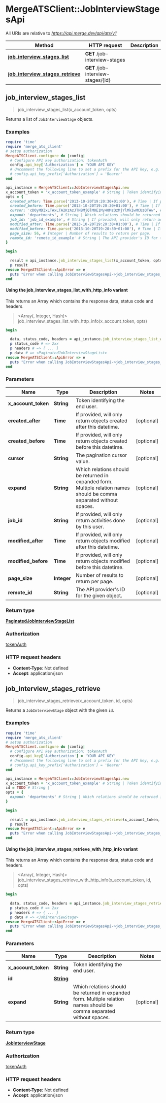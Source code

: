 # MergeATSClient::JobInterviewStagesApi

All URIs are relative to *https://api.merge.dev/api/ats/v1*

| Method | HTTP request | Description |
| ------ | ------------ | ----------- |
| [**job_interview_stages_list**](JobInterviewStagesApi.md#job_interview_stages_list) | **GET** /job-interview-stages |  |
| [**job_interview_stages_retrieve**](JobInterviewStagesApi.md#job_interview_stages_retrieve) | **GET** /job-interview-stages/{id} |  |


## job_interview_stages_list

> <PaginatedJobInterviewStageList> job_interview_stages_list(x_account_token, opts)



Returns a list of `JobInterviewStage` objects.

### Examples

```ruby
require 'time'
require 'merge_ats_client'
# setup authorization
MergeATSClient.configure do |config|
  # Configure API key authorization: tokenAuth
  config.api_key['Authorization'] = 'YOUR API KEY'
  # Uncomment the following line to set a prefix for the API key, e.g. 'Bearer' (defaults to nil)
  # config.api_key_prefix['Authorization'] = 'Bearer'
end

api_instance = MergeATSClient::JobInterviewStagesApi.new
x_account_token = 'x_account_token_example' # String | Token identifying the end user.
opts = {
  created_after: Time.parse('2013-10-20T19:20:30+01:00'), # Time | If provided, will only return objects created after this datetime.
  created_before: Time.parse('2013-10-20T19:20:30+01:00'), # Time | If provided, will only return objects created before this datetime.
  cursor: 'cD0yMDIxLTAxLTA2KzAzJTNBMjQlM0E1My40MzQzMjYlMkIwMCUzQTAw', # String | The pagination cursor value.
  expand: 'departments', # String | Which relations should be returned in expanded form. Multiple relation names should be comma separated without spaces.
  job_id: 'job_id_example', # String | If provided, will only return activities done by this user.
  modified_after: Time.parse('2013-10-20T19:20:30+01:00'), # Time | If provided, will only return objects modified after this datetime.
  modified_before: Time.parse('2013-10-20T19:20:30+01:00'), # Time | If provided, will only return objects modified before this datetime.
  page_size: 56, # Integer | Number of results to return per page.
  remote_id: 'remote_id_example' # String | The API provider's ID for the given object.
}

begin
  
  result = api_instance.job_interview_stages_list(x_account_token, opts)
  p result
rescue MergeATSClient::ApiError => e
  puts "Error when calling JobInterviewStagesApi->job_interview_stages_list: #{e}"
end
```

#### Using the job_interview_stages_list_with_http_info variant

This returns an Array which contains the response data, status code and headers.

> <Array(<PaginatedJobInterviewStageList>, Integer, Hash)> job_interview_stages_list_with_http_info(x_account_token, opts)

```ruby
begin
  
  data, status_code, headers = api_instance.job_interview_stages_list_with_http_info(x_account_token, opts)
  p status_code # => 2xx
  p headers # => { ... }
  p data # => <PaginatedJobInterviewStageList>
rescue MergeATSClient::ApiError => e
  puts "Error when calling JobInterviewStagesApi->job_interview_stages_list_with_http_info: #{e}"
end
```

### Parameters

| Name | Type | Description | Notes |
| ---- | ---- | ----------- | ----- |
| **x_account_token** | **String** | Token identifying the end user. |  |
| **created_after** | **Time** | If provided, will only return objects created after this datetime. | [optional] |
| **created_before** | **Time** | If provided, will only return objects created before this datetime. | [optional] |
| **cursor** | **String** | The pagination cursor value. | [optional] |
| **expand** | **String** | Which relations should be returned in expanded form. Multiple relation names should be comma separated without spaces. | [optional] |
| **job_id** | **String** | If provided, will only return activities done by this user. | [optional] |
| **modified_after** | **Time** | If provided, will only return objects modified after this datetime. | [optional] |
| **modified_before** | **Time** | If provided, will only return objects modified before this datetime. | [optional] |
| **page_size** | **Integer** | Number of results to return per page. | [optional] |
| **remote_id** | **String** | The API provider&#39;s ID for the given object. | [optional] |

### Return type

[**PaginatedJobInterviewStageList**](PaginatedJobInterviewStageList.md)

### Authorization

[tokenAuth](../README.md#tokenAuth)

### HTTP request headers

- **Content-Type**: Not defined
- **Accept**: application/json


## job_interview_stages_retrieve

> <JobInterviewStage> job_interview_stages_retrieve(x_account_token, id, opts)



Returns a `JobInterviewStage` object with the given `id`.

### Examples

```ruby
require 'time'
require 'merge_ats_client'
# setup authorization
MergeATSClient.configure do |config|
  # Configure API key authorization: tokenAuth
  config.api_key['Authorization'] = 'YOUR API KEY'
  # Uncomment the following line to set a prefix for the API key, e.g. 'Bearer' (defaults to nil)
  # config.api_key_prefix['Authorization'] = 'Bearer'
end

api_instance = MergeATSClient::JobInterviewStagesApi.new
x_account_token = 'x_account_token_example' # String | Token identifying the end user.
id = TODO # String | 
opts = {
  expand: 'departments' # String | Which relations should be returned in expanded form. Multiple relation names should be comma separated without spaces.
}

begin
  
  result = api_instance.job_interview_stages_retrieve(x_account_token, id, opts)
  p result
rescue MergeATSClient::ApiError => e
  puts "Error when calling JobInterviewStagesApi->job_interview_stages_retrieve: #{e}"
end
```

#### Using the job_interview_stages_retrieve_with_http_info variant

This returns an Array which contains the response data, status code and headers.

> <Array(<JobInterviewStage>, Integer, Hash)> job_interview_stages_retrieve_with_http_info(x_account_token, id, opts)

```ruby
begin
  
  data, status_code, headers = api_instance.job_interview_stages_retrieve_with_http_info(x_account_token, id, opts)
  p status_code # => 2xx
  p headers # => { ... }
  p data # => <JobInterviewStage>
rescue MergeATSClient::ApiError => e
  puts "Error when calling JobInterviewStagesApi->job_interview_stages_retrieve_with_http_info: #{e}"
end
```

### Parameters

| Name | Type | Description | Notes |
| ---- | ---- | ----------- | ----- |
| **x_account_token** | **String** | Token identifying the end user. |  |
| **id** | [**String**](.md) |  |  |
| **expand** | **String** | Which relations should be returned in expanded form. Multiple relation names should be comma separated without spaces. | [optional] |

### Return type

[**JobInterviewStage**](JobInterviewStage.md)

### Authorization

[tokenAuth](../README.md#tokenAuth)

### HTTP request headers

- **Content-Type**: Not defined
- **Accept**: application/json

